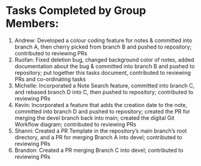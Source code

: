 # Tasks Completed by Group Members:

1. Andrew: Developed a colour coding feature for notes & committed into branch A, then cherry picked from branch B and pushed to repository; contributed to reviewing PRs
2. Ruofan: Fixed deletion bug, changed background color of notes, added documentation about the bug & committed into branch B and pushed to repository; put together this tasks document, contributed to reviewing PRs and co-ordinating tasks
3. Michelle: Incorporated a Note Search feature, committed into branch C, and rebased branch D into C, then pushed to repository; contributed to reviewing PRs 
4. Kevin: Incorporated a feature that adds the creation date to the note, committed into branch D and pushed to repository; created the PR for merging the devel branch back into main; created the digital Git Workflow diagram; contributed to reviewing PRs
5. Shanni: Created a PR Template in the repository’s main branch’s root directory, and a PR for merging Branch A into devel; contributed to reviewing PRs
6. Brandon: Created a PR merging Branch C into devel; contributed to reviewing PRs
